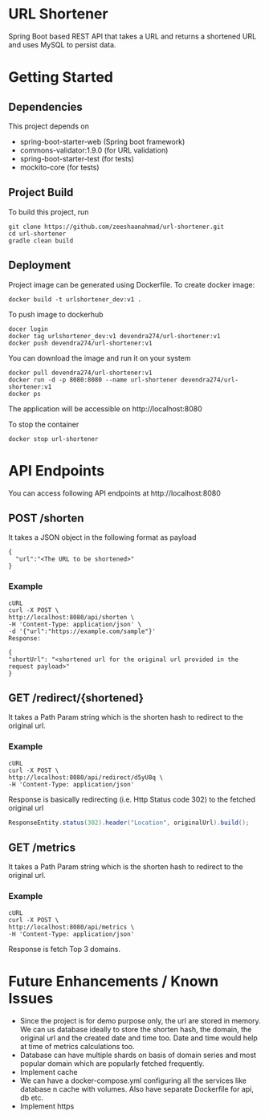 # URL Shortener
Spring Boot based REST API that takes a URL and returns a shortened URL and uses MySQL to persist data.

# Getting Started
## Dependencies
This project depends on

- spring-boot-starter-web (Spring boot framework)
- commons-validator:1.9.0 (for URL validation)
- spring-boot-starter-test (for tests)
- mockito-core (for tests)

## Project Build
To build this project, run
```shell
git clone https://github.com/zeeshaanahmad/url-shortener.git
cd url-shortener
gradle clean build
```

## Deployment
Project image can be generated using Dockerfile. To create docker image:
```shell
docker build -t urlshortener_dev:v1 .
```
To push image to dockerhub
```shell
docer login
docker tag urlshortener_dev:v1 devendra274/url-shortener:v1
docker push devendra274/url-shortener:v1
```

You can download the image and run it on your system
```shell
docker pull devendra274/url-shortener:v1
docker run -d -p 8080:8080 --name url-shortener devendra274/url-shortener:v1
docker ps
```
The application will be accessible on http://localhost:8080

To stop the container
```shell
docker stop url-shortener
```

# API Endpoints
You can access following API endpoints at http://localhost:8080

## POST /shorten
It takes a JSON object in the following format as payload
```shell
{
  "url":"<The URL to be shortened>"
}
```
### Example
```shell
cURL
curl -X POST \
http://localhost:8080/api/shorten \
-H 'Content-Type: application/json' \
-d '{"url":"https://example.com/sample"}'
Response:

{
"shortUrl": "<shortened url for the original url provided in the request payload>"
}
```

## GET /redirect/{shortened}
It takes a Path Param string which is the shorten hash to redirect to the original url.
### Example
```shell
cURL
curl -X POST \
http://localhost:8080/api/redirect/d5yU8q \
-H 'Content-Type: application/json'
```
Response is basically redirecting (i.e. Http Status code 302) to the fetched original url
```java
ResponseEntity.status(302).header("Location", originalUrl).build();
```

## GET /metrics
It takes a Path Param string which is the shorten hash to redirect to the original url.
### Example
```shell
cURL
curl -X POST \
http://localhost:8080/api/metrics \
-H 'Content-Type: application/json'
```
Response is fetch Top 3 domains.

# Future Enhancements / Known Issues
- Since the project is for demo purpose only, the url are stored in memory. We can us database ideally to store the shorten hash, the domain, the original url and the created date and time too. Date and time would help at time of metrics calculations too. 
- Database can have multiple shards on basis of domain series and most popular domain which are popularly fetched frequently.
- Implement cache 
- We can have a docker-compose.yml configuring all the services like database n cache with volumes. Also have separate Dockerfile for api, db etc. 
- Implement https
